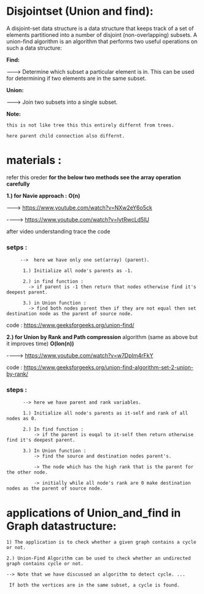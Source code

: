 # Disjointset (Union and find):

  A disjoint-set data structure is a data structure that keeps track of a set of elements partitioned into a number of disjoint (non-overlapping) subsets. A union-find algorithm is an algorithm that performs two useful operations on such a data structure:

  **Find:**
  
 ---> Determine which subset a particular element is in. This can be used for determining if two elements are in the same subset.

  **Union:** 
  
  ---> Join two subsets into a single subset.
  
  **Note:**
  
    this is not like tree this this entirely differnt from trees.
    
    here parent child connection also differnt.
    
 # materials : 
 
   refer  this oreder   **for the below two methods see the array operation carefully**
 
 **1.) for Navie approach :** **O(n)**
        
  ---> https://www.youtube.com/watch?v=NXw2eY6o5ck
  
  ----> https://www.youtube.com/watch?v=IytRwcLd5lU
  
   after video understanding trace the code
   
   ### setps : 
         -->  here we have only one set(array) (parent).
          
          1.) Initialize all node's parents as -1.
          
          2.) in find function :
            -> if parent is -1 then return that nodes otherwise find it's deepest parent.
            
          3.) in Union function :
            -> find both nodes parent then if they are not equal then set destination node as the parent of source node.
        
  code : https://www.geeksforgeeks.org/union-find/
  
  **2.) for Union by Rank and Path compression** algorithm (same as above but it improves time) **O(lon(n))**
  
  ----> https://www.youtube.com/watch?v=w7DpIm4rFkY
  
  code : https://www.geeksforgeeks.org/union-find-algorithm-set-2-union-by-rank/
  
  ### steps :
          --> here we have parent and rank variables. 
          
          1.) Initialize all node's parents as it-self and rank of all nodes as 0.
          
          2.) In find function :
              -> if the parent is euqal to it-self then return otherwise find it's deepest parent.
              
          3.) In Union function :
              -> find the source and destination nodes parent's.
              
              -> The node which has the high rank that is the parent for the other node.
              
              -> initially while all node's rank are 0 make destination nodes as the parent of source node.
  
  # applications of Union_and_find in Graph datastructure:
    
    1) The application is to check whether a given graph contains a cycle or not. 
    
    2.) Union-Find Algorithm can be used to check whether an undirected graph contains cycle or not. 
    
    --> Note that we have discussed an algorithm to detect cycle. ... 
    
     If both the vertices are in the same subset, a cycle is found.
  
  
